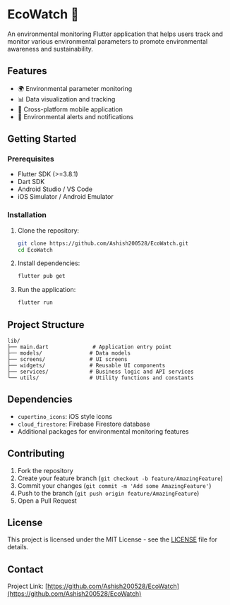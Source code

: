 # EcoWatch 🌱

An environmental monitoring Flutter application that helps users track and monitor various environmental parameters to promote environmental awareness and sustainability.

## Features

- 🌍 Environmental parameter monitoring
- 📊 Data visualization and tracking
- 📱 Cross-platform mobile application
- 🔔 Environmental alerts and notifications

## Getting Started

### Prerequisites
- Flutter SDK (>=3.8.1)
- Dart SDK
- Android Studio / VS Code
- iOS Simulator / Android Emulator

### Installation

1. Clone the repository:
   ```bash
   git clone https://github.com/Ashish200528/EcoWatch.git
   cd EcoWatch
   ```

2. Install dependencies:
   ```bash
   flutter pub get
   ```

3. Run the application:
   ```bash
   flutter run
   ```

## Project Structure

```
lib/
├── main.dart              # Application entry point
├── models/               # Data models
├── screens/              # UI screens
├── widgets/              # Reusable UI components
├── services/             # Business logic and API services
└── utils/                # Utility functions and constants
```

## Dependencies

- `cupertino_icons`: iOS style icons
- `cloud_firestore`: Firebase Firestore database
- Additional packages for environmental monitoring features

## Contributing

1. Fork the repository
2. Create your feature branch (`git checkout -b feature/AmazingFeature`)
3. Commit your changes (`git commit -m 'Add some AmazingFeature'`)
4. Push to the branch (`git push origin feature/AmazingFeature`)
5. Open a Pull Request

## License

This project is licensed under the MIT License - see the [LICENSE](LICENSE) file for details.

## Contact

Project Link: [https://github.com/Ashish200528/EcoWatch](https://github.com/Ashish200528/EcoWatch)
